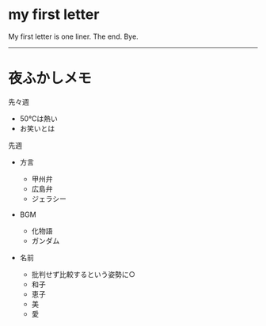 # my first letter

My first letter is one liner. The end. Bye.

---

# 夜ふかしメモ

先々週

* 50℃は熱い
* お笑いとは

先週

* 方言
  * 甲州弁
  * 広島弁
  * ジェラシー

* BGM
  * 化物語
  * ガンダム

* 名前
  * 批判せず比較するという姿勢に○
  * 和子
  * 恵子
  * 美
  * 愛
